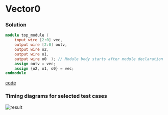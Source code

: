 # Vector0
### Solution
```Verilog
module top_module ( 
    input wire [2:0] vec,
    output wire [2:0] outv,
    output wire o2,
    output wire o1,
    output wire o0  ); // Module body starts after module declaration
	assign outv = vec;
    assign {o2, o1, o0} = vec;
endmodule
```
[code](11.v)

### Timing diagrams for selected test cases
![result]()
